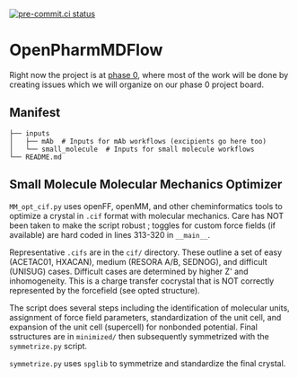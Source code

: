 [![pre-commit.ci status](https://results.pre-commit.ci/badge/github/omsf/OpenPharmMDFlow/main.svg)](https://results.pre-commit.ci/latest/github/omsf/OpenPharmMDFlow/main)

# OpenPharmMDFlow

Right now the project is at [phase 0](https://github.com/orgs/omsf/projects/2), where most of the work will be done by creating issues which we will organize on our phase 0 project board.

## Manifest

```
├── inputs
│   ├── mAb  # Inputs for mAb workflows (excipients go here too)
│   └── small_molecule  # Inputs for small molecule workflows
└── README.md
```



## Small Molecule Molecular Mechanics Optimizer
`MM_opt_cif.py` uses openFF, openMM, and other cheminformatics tools to optimize a crystal in `.cif` format with molecular mechanics. Care has NOT been taken to make the script robust ; toggles for custom force fields (if available) are hard coded in lines 313-320 in `__main__`.

Representative `.cifs` are in the `cif/` directory. These outline a set of easy (ACETAC01, HXACAN), medium (RESORA A/B, SEDNOG), and difficult (UNISUG) cases. Difficult cases are determined by higher Z' and inhomogeneity. This is a charge transfer cocrystal that is NOT correctly represented by the forcefield (see opted structure).

The script does several steps including the identification of molecular units, assignment of force field parameters, standardization of the unit cell, and expansion of the unit cell (supercell) for nonbonded potential. Final sstructures are in `minimized/` then subsequently symmetrized with the `symmetrize.py` script.

`symmetrize.py` uses `spglib` to symmetrize and standardize the final crystal.
